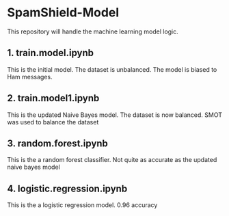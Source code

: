 # SpamShield-Model
This repository will handle the machine learning model logic.

## 1. train.model.ipynb

This is the initial model. The dataset is unbalanced. The model is biased to Ham messages.

## 2. train.model1.ipynb

This is the updated Naive Bayes model. The dataset is now balanced. SMOT was used to balance the dataset

## 3. random.forest.ipynb

This is the a random forest classifier. Not quite as accurate as the updated naive bayes model

## 4. logistic.regression.ipynb

This is the a logistic regression model. 0.96 accuracy

